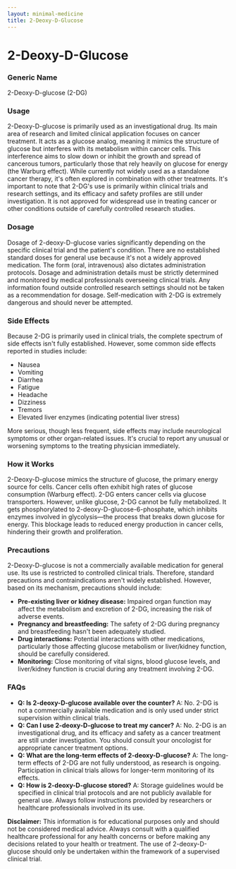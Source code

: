 ```yaml
---
layout: minimal-medicine
title: 2-Deoxy-D-Glucose
---
```


# 2-Deoxy-D-Glucose
### Generic Name
2-Deoxy-D-glucose (2-DG)


### Usage
2-Deoxy-D-glucose is primarily used as an investigational drug.  Its main area of research and limited clinical application focuses on cancer treatment.  It acts as a glucose analog, meaning it mimics the structure of glucose but interferes with its metabolism within cancer cells.  This interference aims to slow down or inhibit the growth and spread of cancerous tumors, particularly those that rely heavily on glucose for energy (the Warburg effect).  While currently not widely used as a standalone cancer therapy, it's often explored in combination with other treatments.  It's important to note that 2-DG's use is primarily within clinical trials and research settings, and its efficacy and safety profiles are still under investigation.  It is not approved for widespread use in treating cancer or other conditions outside of carefully controlled research studies.


### Dosage
Dosage of 2-deoxy-D-glucose varies significantly depending on the specific clinical trial and the patient's condition.  There are no established standard doses for general use because it's not a widely approved medication.  The form (oral, intravenous) also dictates administration protocols.  Dosage and administration details must be strictly determined and monitored by medical professionals overseeing clinical trials.  Any information found outside controlled research settings should not be taken as a recommendation for dosage.  Self-medication with 2-DG is extremely dangerous and should never be attempted.


### Side Effects
Because 2-DG is primarily used in clinical trials, the complete spectrum of side effects isn't fully established. However, some common side effects reported in studies include:

* Nausea
* Vomiting
* Diarrhea
* Fatigue
* Headache
* Dizziness
* Tremors
* Elevated liver enzymes (indicating potential liver stress)

More serious, though less frequent, side effects may include neurological symptoms or other organ-related issues. It's crucial to report any unusual or worsening symptoms to the treating physician immediately.


### How it Works
2-Deoxy-D-glucose mimics the structure of glucose, the primary energy source for cells. Cancer cells often exhibit high rates of glucose consumption (Warburg effect). 2-DG enters cancer cells via glucose transporters. However, unlike glucose, 2-DG cannot be fully metabolized. It gets phosphorylated to 2-deoxy-D-glucose-6-phosphate, which inhibits enzymes involved in glycolysis—the process that breaks down glucose for energy.  This blockage leads to reduced energy production in cancer cells, hindering their growth and proliferation.


### Precautions
2-Deoxy-D-glucose is not a commercially available medication for general use.  Its use is restricted to controlled clinical trials.  Therefore, standard precautions and contraindications aren't widely established.  However, based on its mechanism, precautions should include:

* **Pre-existing liver or kidney disease:**  Impaired organ function may affect the metabolism and excretion of 2-DG, increasing the risk of adverse events.
* **Pregnancy and breastfeeding:**  The safety of 2-DG during pregnancy and breastfeeding hasn't been adequately studied.
* **Drug interactions:**  Potential interactions with other medications, particularly those affecting glucose metabolism or liver/kidney function, should be carefully considered.
* **Monitoring:**  Close monitoring of vital signs, blood glucose levels, and liver/kidney function is crucial during any treatment involving 2-DG.


### FAQs

* **Q: Is 2-deoxy-D-glucose available over the counter?**  A: No. 2-DG is not a commercially available medication and is only used under strict supervision within clinical trials.
* **Q: Can I use 2-deoxy-D-glucose to treat my cancer?** A: No.  2-DG is an investigational drug, and its efficacy and safety as a cancer treatment are still under investigation.  You should consult your oncologist for appropriate cancer treatment options.
* **Q: What are the long-term effects of 2-deoxy-D-glucose?** A: The long-term effects of 2-DG are not fully understood, as research is ongoing.  Participation in clinical trials allows for longer-term monitoring of its effects.
* **Q: How is 2-deoxy-D-glucose stored?** A: Storage guidelines would be specified in clinical trial protocols and are not publicly available for general use.  Always follow instructions provided by researchers or healthcare professionals involved in its use.


**Disclaimer:** This information is for educational purposes only and should not be considered medical advice.  Always consult with a qualified healthcare professional for any health concerns or before making any decisions related to your health or treatment.  The use of 2-deoxy-D-glucose should only be undertaken within the framework of a supervised clinical trial.
